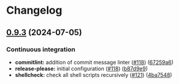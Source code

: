 # Changelog

## [0.9.3](https://github.com/mdonadoni/pytest-reana/compare/0.9.2...0.9.3) (2024-07-05)


### Continuous integration

* **commitlint:** addition of commit message linter ([#118](https://github.com/mdonadoni/pytest-reana/issues/118)) ([67259a6](https://github.com/mdonadoni/pytest-reana/commit/67259a6c33413c84b53528413b88556b9cd2fb5d))
* **release-please:** initial configuration ([#118](https://github.com/mdonadoni/pytest-reana/issues/118)) ([b87d9e9](https://github.com/mdonadoni/pytest-reana/commit/b87d9e973a35ae00bc76422fc39f444dea36a8ae))
* **shellcheck:** check all shell scripts recursively ([#121](https://github.com/mdonadoni/pytest-reana/issues/121)) ([4ba7548](https://github.com/mdonadoni/pytest-reana/commit/4ba754893b5b20981413c812464e8171d6eebe29))
